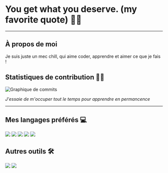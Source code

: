 # You get what you deserve. (my favorite quote) 🌸💙

---

## À propos de moi

Je suis juste un mec chill, qui aime coder, apprendre et aimer ce que je fais !  

## Statistiques de contribution 🦸‍♂️

![Graphique de commits](https://github-readme-stats.vercel.app/api?username=byborh&show_icons=true&theme=radical&hide_border=true&count_private=true)

*J'essaie de m'occuper tout le temps pour apprendre en permancence*

---

## Mes langages préférés 💻

<p align="left">
  <img src="https://img.shields.io/badge/-TypeScript-3178C6?style=for-the-badge&logo=typescript&logoColor=white" />
  <img src="https://img.shields.io/badge/-Java-007396?style=for-the-badge&logo=java&logoColor=white" />
  <img src="https://img.shields.io/badge/-JavaScript-F7DF1E?style=for-the-badge&logo=javascript&logoColor=black" />
  <img src="https://img.shields.io/badge/-PHP-777BB4?style=for-the-badge&logo=php&logoColor=white" />
  <img src="https://img.shields.io/badge/-Python-3776AB?style=for-the-badge&logo=python&logoColor=white" />
</p>

## Autres outils 🛠️

<p align="left">
  <img src="https://img.shields.io/badge/-Docker-2496ED?style=for-the-badge&logo=docker&logoColor=white" />
  <img src="https://img.shields.io/badge/-Git-F05032?style=for-the-badge&logo=git&logoColor=white" />
</p>
